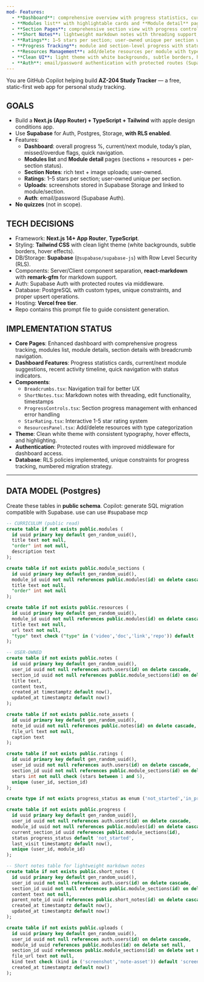 ```yaml
---
mod- Features:
  - **Dashboard**: comprehensive overview with progress statistics, current/next module cards, recent activity, and quick navigation with module status indicators.
  - **Modules list** with highlightable cards and **Module detail** pages showing sections + resources + per-section progress status.
  - **Section Pages**: comprehensive section view with progress controls, star ratings, short notes with threading, and resources management.
  - **Short Notes**: lightweight markdown notes with threading support, edit functionality, timestamps, and expandable modal interface.
  - **Ratings**: 1–5 stars per section; user-owned unique per section with interactive star selection.
  - **Progress Tracking**: module and section-level progress with status indicators (not_started, in_progress, done, skipped).
  - **Resources Management**: add/delete resources per module with type categorization (video, doc, link, repo).
  - **Clean UI**: light theme with white backgrounds, subtle borders, highlighting effects, and consistent typography.
  - **Auth**: email/password authentication with protected routes (Supabase Auth).t
---
```

You are GitHub Copilot helping build **AZ-204 Study Tracker** — a free, static-first web app for personal study tracking.

## GOALS
- Build a **Next.js (App Router) + TypeScript + Tailwind**  with apple design conditions app.
- Use **Supabase** for Auth, Postgres, Storage, **with RLS enabled**.
- Features:
  - **Dashboard**: overall progress %, current/next module, today’s plan, missed/overdue flags, quick navigation.
  - **Modules list** and **Module detail** pages (sections + resources + per-section status).
  - **Section Notes**: rich text + image uploads; user-owned.
  - **Ratings**: 1–5 stars per section; user-owned unique per section.
  - **Uploads**: screenshots stored in Supabase Storage and linked to module/section.
  - **Auth**: email/password (Supabase Auth).
- **No quizzes** (not in scope).

## TECH DECISIONS
- Framework: **Next.js 14+ App Router**, **TypeScript**.
- Styling: **Tailwind CSS** with clean light theme (white backgrounds, subtle borders, hover effects).
- DB/Storage: **Supabase** (`@supabase/supabase-js`) with Row Level Security (RLS).
- Components: Server/Client component separation, **react-markdown** with **remark-gfm** for markdown support.
- Auth: Supabase Auth with protected routes via middleware.
- Database: PostgreSQL with custom types, unique constraints, and proper upsert operations.
- Hosting: **Vercel free tier**.
- Repo contains this prompt file to guide consistent generation.

## IMPLEMENTATION STATUS
- **Core Pages**: Enhanced dashboard with comprehensive progress tracking, modules list, module details, section details with breadcrumb navigation.
- **Dashboard Features**: Progress statistics cards, current/next module suggestions, recent activity timeline, quick navigation with status indicators.
- **Components**: 
  - `Breadcrumbs.tsx`: Navigation trail for better UX
  - `ShortNotes.tsx`: Markdown notes with threading, edit functionality, timestamps
  - `ProgressControls.tsx`: Section progress management with enhanced error handling
  - `StarRating.tsx`: Interactive 1-5 star rating system
  - `ResourcesPanel.tsx`: Add/delete resources with type categorization
- **Theme**: Clean white theme with consistent typography, hover effects, and highlighting.
- **Authentication**: Protected routes with improved middleware for dashboard access.
- **Database**: RLS policies implemented, unique constraints for progress tracking, numbered migration strategy.

---

## DATA MODEL (Postgres)
Create these tables in **public schema**. Copilot: generate SQL migration compatible with Supabase. use can use #supabase mcp

```sql
-- CURRICULUM (public read)
create table if not exists public.modules (
  id uuid primary key default gen_random_uuid(),
  title text not null,
  "order" int not null,
  description text
);

create table if not exists public.module_sections (
  id uuid primary key default gen_random_uuid(),
  module_id uuid not null references public.modules(id) on delete cascade,
  title text not null,
  "order" int not null
);

create table if not exists public.resources (
  id uuid primary key default gen_random_uuid(),
  module_id uuid not null references public.modules(id) on delete cascade,
  title text not null,
  url text not null,
  "type" text check ("type" in ('video','doc','link','repo')) default 'link'
);

-- USER-OWNED
create table if not exists public.notes (
  id uuid primary key default gen_random_uuid(),
  user_id uuid not null references auth.users(id) on delete cascade,
  section_id uuid not null references public.module_sections(id) on delete cascade,
  title text,
  content text,
  created_at timestamptz default now(),
  updated_at timestamptz default now()
);

create table if not exists public.note_assets (
  id uuid primary key default gen_random_uuid(),
  note_id uuid not null references public.notes(id) on delete cascade,
  file_url text not null,
  caption text
);

create table if not exists public.ratings (
  id uuid primary key default gen_random_uuid(),
  user_id uuid not null references auth.users(id) on delete cascade,
  section_id uuid not null references public.module_sections(id) on delete cascade,
  stars int not null check (stars between 1 and 5),
  unique (user_id, section_id)
);

create type if not exists progress_status as enum ('not_started','in_progress','done','skipped');

create table if not exists public.progress (
  id uuid primary key default gen_random_uuid(),
  user_id uuid not null references auth.users(id) on delete cascade,
  module_id uuid not null references public.modules(id) on delete cascade,
  current_section_id uuid references public.module_sections(id),
  status progress_status default 'not_started',
  last_visit timestamptz default now(),
  unique (user_id, module_id)
);

-- Short notes table for lightweight markdown notes
create table if not exists public.short_notes (
  id uuid primary key default gen_random_uuid(),
  user_id uuid not null references auth.users(id) on delete cascade,
  section_id uuid not null references public.module_sections(id) on delete cascade,
  content text not null,
  parent_note_id uuid references public.short_notes(id) on delete cascade,
  created_at timestamptz default now(),
  updated_at timestamptz default now()
);

create table if not exists public.uploads (
  id uuid primary key default gen_random_uuid(),
  user_id uuid not null references auth.users(id) on delete cascade,
  module_id uuid references public.modules(id) on delete set null,
  section_id uuid references public.module_sections(id) on delete set null,
  file_url text not null,
  kind text check (kind in ('screenshot','note-asset')) default 'screenshot',
  created_at timestamptz default now()
);